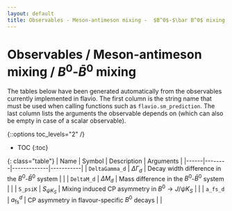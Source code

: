 ```yaml
---
layout: default
title: Observables - Meson-antimeson mixing -  $B^0$-$\bar B^0$ mixing
---
```


# Observables / Meson-antimeson mixing /  $B^0$-$\bar B^0$ mixing



The tables below have been generated automatically from the observables currently
implemented in flavio. The first column is the string name that must  be used
when calling functions such as `flavio.sm_prediction`. The last column lists
the arguments the observable depends on (which can also be empty in case of
a scalar observable).



{::options toc_levels="2" /}

* TOC
{:toc}

{: class="table"}
| Name | Symbol | Description | Arguments |
|------|--------|-------------|-----------|
| `DeltaGamma_d` | $\Delta\Gamma_d$ | Decay width difference in the $B^0$-$\bar B^0$ system |  |
| `DeltaM_d` | $\Delta M_d$ | Mass difference in the $B^0$-$\bar B^0$ system |  |
| `S_psiK` | $S_{\psi K_S}$ | Mixing induced CP asymmetry in $B^0\to J/\psi K_S$ |  |
| `a_fs_d` | $a_\text{fs}^d$ | CP asymmetry in flavour-specific $B^0$ decays |  |


